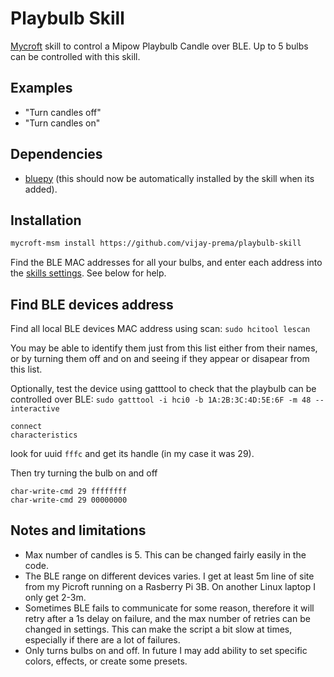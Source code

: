 # Playbulb Skill
[Mycroft](https://mycroft.ai/) skill to control a Mipow Playbulb Candle over BLE. Up to 5 bulbs can be controlled with this skill.



## Examples

* "Turn candles off"
* "Turn candles on"



## Dependencies

* [bluepy](https://github.com/IanHarvey/bluepy) (this should now be automatically installed by the skill when its added).



## Installation

```bash
mycroft-msm install https://github.com/vijay-prema/playbulb-skill
```

Find the BLE MAC addresses for all your bulbs,  and enter each address into the [skills settings](https://account.mycroft.ai/skills).  See below for help.



## Find BLE devices address

Find all local BLE devices MAC address using scan:
`sudo hcitool lescan`

You may be able to identify them just from this list either from their names, or by turning them off and on and seeing if they appear or disapear from this list.

Optionally, test the device using gatttool to check that the playbulb can be controlled over BLE:
`sudo gatttool -i hci0 -b 1A:2B:3C:4D:5E:6F -m 48 --interactive`

```
connect
characteristics
```

look for uuid `fffc` and get its handle (in my case it was  29). 

Then try turning the bulb on and off

```
char-write-cmd 29 ffffffff
char-write-cmd 29 00000000
```



## Notes and limitations

* Max number of candles is 5. This can be changed fairly easily in the code.
* The BLE range on different devices varies. I get at least 5m line of site from my Picroft running on a Rasberry Pi 3B.  On another Linux laptop I only get 2-3m.
* Sometimes BLE fails to communicate for some reason, therefore it will retry after a 1s delay on failure, and the max number of retries can be changed in settings. This can make the script a bit slow at times, especially if there are a lot of failures.
* Only turns bulbs on and off. In future I may add ability to set specific colors, effects, or create some presets.

